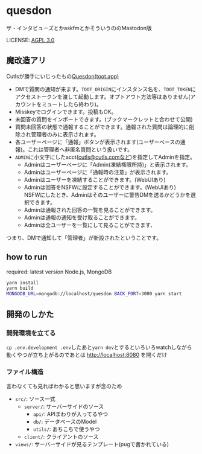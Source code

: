 # quesdon

ザ・インタビューズとかaskfmとかそういうののMastodon版

LICENSE: [AGPL 3.0](LICENSE)

## 魔改造アリ

Cutlsが勝手にいじったもの[Quesdon(toot.app)](https://quesdon.toot.app)

* DMで質問の通知が来ます。`TOOT_ORIGIN`にインスタンス名を、`TOOT_TOKEN`にアクセストークンを渡して起動します。オプトアウト方法等はありません(アカウントをミュートしたら終わり)。
* Misskeyでログインできます。投稿もOK。
* 未回答の質問をインポートできます。(ブックマークレットと合わせて公開)
* 質問未回答の状態で通報することができます。通報された質問は論理的に削除され管理者のみに表示されます。
* 各ユーザーページに「通報」ボタンが表示されます(ユーザーベースの通報)。これは管理者へ非匿名質問という扱いです。
* `ADMIN`に小文字にしたacct(cutls@cutls.comなど)を指定してAdminを指定。
  + Adminはユーザーページに「Admin(凍結権限所持)」と表示されます。
  + Adminはユーザーページに「通報時の注意」が表示されます。
  + Adminはユーザーを凍結することができます。(WebUIあり)
  + Adminは回答をNSFWに設定することができます。(WebUIあり)  
NSFWにしたとき、Adminはそのユーザーに警告DMを送るかどうかを選択できます。
  + Adminは通報された回答の一覧を見ることができます。
  + Adminは通報の通知を受け取ることができます。
  + Adminは全ユーザーを一覧にして見ることができます、

つまり、DMで通知して「管理者」が新設されたということです。

## how to run

required: latest version Node.js, MongoDB

```sh
yarn install
yarn build
MONGODB_URL=mongodb://localhost/quesdon BACK_PORT=3000 yarn start
```

## 開発のしかた

### 開発環境を立てる

`cp .env.development .env`したあと`yarn dev`とするといろいろwatchしながら動くやつが立ち上がるのであとは <http://localhost:8080> を開くだけ

### ファイル構造

言わなくても見ればわかると思いますが念のため

- `src/`: ソース一式
    - `server/`: サーバーサイドのソース
        - `api/`: APIまわりが入ってるやつ
        - `db/`: データベースのModel
        - `utils/`: あちこちで使うやつ
    - `client/`: クライアントのソース
- `views/`: サーバーサイドが見るテンプレート(pugで書かれている)

